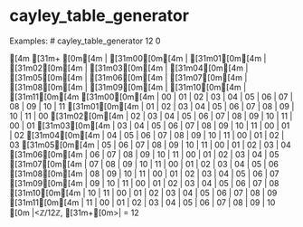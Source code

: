 # cayley_table_generator
Examples:
    # cayley_table_generator 12 0
    
[4m [31m+ [0m[4m | [31m00[0m[4m | [31m01[0m[4m | [31m02[0m[4m | [31m03[0m[4m | [31m04[0m[4m | [31m05[0m[4m | [31m06[0m[4m | [31m07[0m[4m | [31m08[0m[4m | [31m09[0m[4m | [31m10[0m[4m | [31m11[0m[4m 
 [31m00[0m[4m | 00 | 01 | 02 | 03 | 04 | 05 | 06 | 07 | 08 | 09 | 10 | 11 
 [31m01[0m[4m | 01 | 02 | 03 | 04 | 05 | 06 | 07 | 08 | 09 | 10 | 11 | 00 
 [31m02[0m[4m | 02 | 03 | 04 | 05 | 06 | 07 | 08 | 09 | 10 | 11 | 00 | 01 
 [31m03[0m[4m | 03 | 04 | 05 | 06 | 07 | 08 | 09 | 10 | 11 | 00 | 01 | 02 
 [31m04[0m[4m | 04 | 05 | 06 | 07 | 08 | 09 | 10 | 11 | 00 | 01 | 02 | 03 
 [31m05[0m[4m | 05 | 06 | 07 | 08 | 09 | 10 | 11 | 00 | 01 | 02 | 03 | 04 
 [31m06[0m[4m | 06 | 07 | 08 | 09 | 10 | 11 | 00 | 01 | 02 | 03 | 04 | 05 
 [31m07[0m[4m | 07 | 08 | 09 | 10 | 11 | 00 | 01 | 02 | 03 | 04 | 05 | 06 
 [31m08[0m[4m | 08 | 09 | 10 | 11 | 00 | 01 | 02 | 03 | 04 | 05 | 06 | 07 
 [31m09[0m[4m | 09 | 10 | 11 | 00 | 01 | 02 | 03 | 04 | 05 | 06 | 07 | 08 
 [31m10[0m[4m | 10 | 11 | 00 | 01 | 02 | 03 | 04 | 05 | 06 | 07 | 08 | 09 
 [31m11[0m[4m | 11 | 00 | 01 | 02 | 03 | 04 | 05 | 06 | 07 | 08 | 09 | 10 
[0m
|<ℤ/12ℤ, [31m+[0m>| = 12
